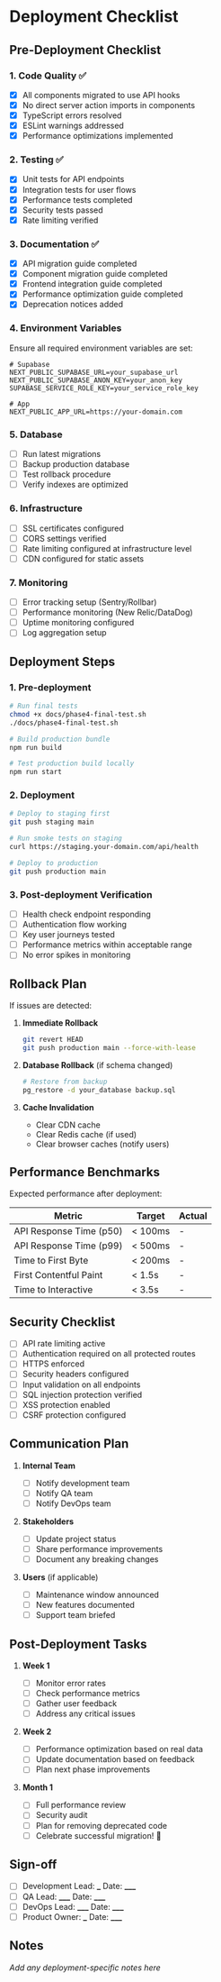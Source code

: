 # Deployment Checklist

## Pre-Deployment Checklist

### 1. Code Quality ✅

- [x] All components migrated to use API hooks
- [x] No direct server action imports in components
- [x] TypeScript errors resolved
- [x] ESLint warnings addressed
- [x] Performance optimizations implemented

### 2. Testing ✅

- [x] Unit tests for API endpoints
- [x] Integration tests for user flows
- [x] Performance tests completed
- [x] Security tests passed
- [x] Rate limiting verified

### 3. Documentation ✅

- [x] API migration guide completed
- [x] Component migration guide completed
- [x] Frontend integration guide completed
- [x] Performance optimization guide completed
- [x] Deprecation notices added

### 4. Environment Variables

Ensure all required environment variables are set:

```env
# Supabase
NEXT_PUBLIC_SUPABASE_URL=your_supabase_url
NEXT_PUBLIC_SUPABASE_ANON_KEY=your_anon_key
SUPABASE_SERVICE_ROLE_KEY=your_service_role_key

# App
NEXT_PUBLIC_APP_URL=https://your-domain.com
```

### 5. Database

- [ ] Run latest migrations
- [ ] Backup production database
- [ ] Test rollback procedure
- [ ] Verify indexes are optimized

### 6. Infrastructure

- [ ] SSL certificates configured
- [ ] CORS settings verified
- [ ] Rate limiting configured at infrastructure level
- [ ] CDN configured for static assets

### 7. Monitoring

- [ ] Error tracking setup (Sentry/Rollbar)
- [ ] Performance monitoring (New Relic/DataDog)
- [ ] Uptime monitoring configured
- [ ] Log aggregation setup

## Deployment Steps

### 1. Pre-deployment

```bash
# Run final tests
chmod +x docs/phase4-final-test.sh
./docs/phase4-final-test.sh

# Build production bundle
npm run build

# Test production build locally
npm run start
```

### 2. Deployment

```bash
# Deploy to staging first
git push staging main

# Run smoke tests on staging
curl https://staging.your-domain.com/api/health

# Deploy to production
git push production main
```

### 3. Post-deployment Verification

- [ ] Health check endpoint responding
- [ ] Authentication flow working
- [ ] Key user journeys tested
- [ ] Performance metrics within acceptable range
- [ ] No error spikes in monitoring

## Rollback Plan

If issues are detected:

1. **Immediate Rollback**

   ```bash
   git revert HEAD
   git push production main --force-with-lease
   ```

2. **Database Rollback** (if schema changed)

   ```bash
   # Restore from backup
   pg_restore -d your_database backup.sql
   ```

3. **Cache Invalidation**
   - Clear CDN cache
   - Clear Redis cache (if used)
   - Clear browser caches (notify users)

## Performance Benchmarks

Expected performance after deployment:

| Metric                  | Target  | Actual |
| ----------------------- | ------- | ------ |
| API Response Time (p50) | < 100ms | -      |
| API Response Time (p99) | < 500ms | -      |
| Time to First Byte      | < 200ms | -      |
| First Contentful Paint  | < 1.5s  | -      |
| Time to Interactive     | < 3.5s  | -      |

## Security Checklist

- [ ] API rate limiting active
- [ ] Authentication required on all protected routes
- [ ] HTTPS enforced
- [ ] Security headers configured
- [ ] Input validation on all endpoints
- [ ] SQL injection protection verified
- [ ] XSS protection enabled
- [ ] CSRF protection configured

## Communication Plan

1. **Internal Team**

   - [ ] Notify development team
   - [ ] Notify QA team
   - [ ] Notify DevOps team

2. **Stakeholders**

   - [ ] Update project status
   - [ ] Share performance improvements
   - [ ] Document any breaking changes

3. **Users** (if applicable)
   - [ ] Maintenance window announced
   - [ ] New features documented
   - [ ] Support team briefed

## Post-Deployment Tasks

1. **Week 1**

   - [ ] Monitor error rates
   - [ ] Check performance metrics
   - [ ] Gather user feedback
   - [ ] Address any critical issues

2. **Week 2**

   - [ ] Performance optimization based on real data
   - [ ] Update documentation based on feedback
   - [ ] Plan next phase improvements

3. **Month 1**
   - [ ] Full performance review
   - [ ] Security audit
   - [ ] Plan for removing deprecated code
   - [ ] Celebrate successful migration! 🎉

## Sign-off

- [ ] Development Lead: ********\_******** Date: **\_\_\_**
- [ ] QA Lead: **********\_\_\_********** Date: **\_\_\_**
- [ ] DevOps Lead: ********\_\_\_******** Date: **\_\_\_**
- [ ] Product Owner: ********\_******** Date: **\_\_\_**

## Notes

_Add any deployment-specific notes here_
